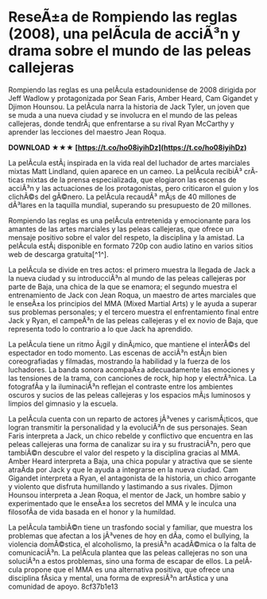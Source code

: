 # ReseÃ±a de Rompiendo las reglas (2008), una pelÃ­cula de acciÃ³n y drama sobre el mundo de las peleas callejeras
 
Rompiendo las reglas es una pelÃ­cula estadounidense de 2008 dirigida por Jeff Wadlow y protagonizada por Sean Faris, Amber Heard, Cam Gigandet y Djimon Hounsou. La pelÃ­cula narra la historia de Jack Tyler, un joven que se muda a una nueva ciudad y se involucra en el mundo de las peleas callejeras, donde tendrÃ¡ que enfrentarse a su rival Ryan McCarthy y aprender las lecciones del maestro Jean Roqua.
 
**DOWNLOAD ★★★ [https://t.co/ho08iyihDz](https://t.co/ho08iyihDz)**


 
La pelÃ­cula estÃ¡ inspirada en la vida real del luchador de artes marciales mixtas Matt Lindland, quien aparece en un cameo. La pelÃ­cula recibiÃ³ crÃ­ticas mixtas de la prensa especializada, que elogiaron las escenas de acciÃ³n y las actuaciones de los protagonistas, pero criticaron el guion y los clichÃ©s del gÃ©nero. La pelÃ­cula recaudÃ³ mÃ¡s de 40 millones de dÃ³lares en la taquilla mundial, superando su presupuesto de 20 millones.
 
Rompiendo las reglas es una pelÃ­cula entretenida y emocionante para los amantes de las artes marciales y las peleas callejeras, que ofrece un mensaje positivo sobre el valor del respeto, la disciplina y la amistad. La pelÃ­cula estÃ¡ disponible en formato 720p con audio latino en varios sitios web de descarga gratuita[^1^].

La pelÃ­cula se divide en tres actos: el primero muestra la llegada de Jack a la nueva ciudad y su introducciÃ³n al mundo de las peleas callejeras por parte de Baja, una chica de la que se enamora; el segundo muestra el entrenamiento de Jack con Jean Roqua, un maestro de artes marciales que le enseÃ±a los principios del MMA (Mixed Martial Arts) y le ayuda a superar sus problemas personales; y el tercero muestra el enfrentamiento final entre Jack y Ryan, el campeÃ³n de las peleas callejeras y el ex novio de Baja, que representa todo lo contrario a lo que Jack ha aprendido.
 
La pelÃ­cula tiene un ritmo Ã¡gil y dinÃ¡mico, que mantiene el interÃ©s del espectador en todo momento. Las escenas de acciÃ³n estÃ¡n bien coreografiadas y filmadas, mostrando la habilidad y la fuerza de los luchadores. La banda sonora acompaÃ±a adecuadamente las emociones y las tensiones de la trama, con canciones de rock, hip hop y electrÃ³nica. La fotografÃ­a y la iluminaciÃ³n reflejan el contraste entre los ambientes oscuros y sucios de las peleas callejeras y los espacios mÃ¡s luminosos y limpios del gimnasio y la escuela.

La pelÃ­cula cuenta con un reparto de actores jÃ³venes y carismÃ¡ticos, que logran transmitir la personalidad y la evoluciÃ³n de sus personajes. Sean Faris interpreta a Jack, un chico rebelde y conflictivo que encuentra en las peleas callejeras una forma de canalizar su ira y su frustraciÃ³n, pero que tambiÃ©n descubre el valor del respeto y la disciplina gracias al MMA. Amber Heard interpreta a Baja, una chica popular y atractiva que se siente atraÃ­da por Jack y que le ayuda a integrarse en la nueva ciudad. Cam Gigandet interpreta a Ryan, el antagonista de la historia, un chico arrogante y violento que disfruta humillando y lastimando a sus rivales. Djimon Hounsou interpreta a Jean Roqua, el mentor de Jack, un hombre sabio y experimentado que le enseÃ±a los secretos del MMA y le inculca una filosofÃ­a de vida basada en el honor y la humildad.
 
La pelÃ­cula tambiÃ©n tiene un trasfondo social y familiar, que muestra los problemas que afectan a los jÃ³venes de hoy en dÃ­a, como el bullying, la violencia domÃ©stica, el alcoholismo, la presiÃ³n acadÃ©mica o la falta de comunicaciÃ³n. La pelÃ­cula plantea que las peleas callejeras no son una soluciÃ³n a estos problemas, sino una forma de escapar de ellos. La pelÃ­cula propone que el MMA es una alternativa positiva, que ofrece una disciplina fÃ­sica y mental, una forma de expresiÃ³n artÃ­stica y una comunidad de apoyo.
 8cf37b1e13
 
